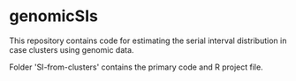 # genomicSIs

This repository contains code for estimating the serial interval distribution in case clusters using genomic data.

Folder 'SI-from-clusters' contains the primary code and R project file.
 
